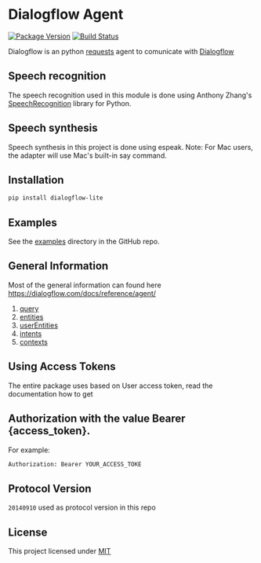 
# Dialogflow Agent

[![Package Version](https://img.shields.io/pypi/v/dialogflow-lite.svg)](https://pypi.python.org/pypi/dialogflow-lite/)
[![Build Status](https://travis-ci.org/vkosuri/dialogflow-lite.svg?branch=master)](https://travis-ci.org/vkosuri/dialogflow-lite)

Dialogflow is an python [requests](http://docs.python-requests.org/en/master/) agent to comunicate with [Dialogflow](https://dialogflow.com/)

## Speech recognition

The speech recognition used in this module is done using Anthony Zhang's [SpeechRecognition](https://github.com/Uberi/speech_recognition) library for Python.

## Speech synthesis

Speech synthesis in this project is done using espeak. Note: For Mac users, the adapter will use Mac's built-in say command.

## Installation

``` Bash
pip install dialogflow-lite
```

## Examples

See the [examples](./examples) directory in the GitHub repo.

## General Information
Most of the general information can found here https://dialogflow.com/docs/reference/agent/

1. [query](https://dialogflow.com/docs/reference/agent/query)
2. [entities](https://dialogflow.com/docs/reference/agent/entities)
3. [userEntities](https://dialogflow.com/docs/reference/agent/userentities)
4. [intents](https://dialogflow.com/docs/reference/agent/intents)
5. [contexts](https://dialogflow.com/docs/reference/agent/contexts)

## Using Access Tokens

The entire package uses based on User access token, read the documentation how to get

## Authorization with the value Bearer {access_token}.

For example:

``` Python
Authorization: Bearer YOUR_ACCESS_TOKE
```

## Protocol Version

``20140910`` used as protocol version in this repo

## License
This project licensed under [MIT](./LICENSE)
